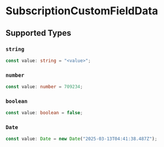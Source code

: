 # SubscriptionCustomFieldData


## Supported Types

### `string`

```typescript
const value: string = "<value>";
```

### `number`

```typescript
const value: number = 709234;
```

### `boolean`

```typescript
const value: boolean = false;
```

### `Date`

```typescript
const value: Date = new Date("2025-03-13T04:41:38.487Z");
```

